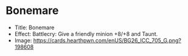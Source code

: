 # Bonemare
- Title:  Bonemare
- Effect:  Battlecry: Give a friendly minion +8/+8 and Taunt.
- Image:  https://cards.hearthpwn.com/enUS/BG26_ICC_705_G.png?198608
